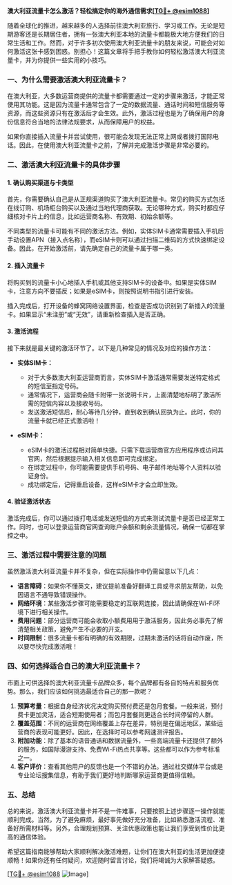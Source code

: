 **澳大利亚流量卡怎么激活？轻松搞定你的海外通信需求[[TG💪+ @esim1088](https://t.me/s/esim1088)]**

随着全球化的推进，越来越多的人选择前往澳大利亚旅行、学习或工作。无论是短期游客还是长期居住者，拥有一张澳大利亚本地的流量卡都能极大地方便我们的日常生活和工作。然而，对于许多初次使用澳大利亚流量卡的朋友来说，可能会对如何激活这张卡感到困惑。别担心！这篇文章将手把手教你如何轻松激活澳大利亚流量卡，并为你提供一些实用的小技巧。

### 一、为什么需要激活澳大利亚流量卡？

在澳大利亚，大多数运营商提供的流量卡都需要通过一定的步骤来激活，才能正常使用其功能。这是因为流量卡通常包含了一定的数据流量、通话时间和短信服务等资源，而这些资源只有在激活后才会生效。此外，激活过程也是为了确保用户的身份信息符合当地的法律法规要求，从而保障用户的权益。

如果你直接插入流量卡并尝试使用，很可能会发现无法正常上网或者拨打国际电话。因此，在使用澳大利亚流量卡之前，了解并完成激活步骤是非常必要的。

### 二、激活澳大利亚流量卡的具体步骤

#### 1. 确认购买渠道与卡类型

首先，你需要确认自己是从正规渠道购买了澳大利亚流量卡。常见的购买方式包括在线订购、机场柜台购买以及通过当地代理商获取。无论哪种方式，购买时都应仔细核对卡片上的信息，比如运营商名称、有效期、初始余额等。

不同类型的流量卡可能有不同的激活方法。例如，实体SIM卡通常需要插入手机后手动设置APN（接入点名称），而eSIM卡则可以通过扫描二维码的方式快速绑定设备。因此，在开始激活前，请先确定自己的流量卡属于哪一类。

#### 2. 插入流量卡

将购买到的流量卡小心地插入手机或其他支持SIM卡的设备中。如果是实体SIM卡，注意方向不要插反；如果是eSIM卡，则按照说明书指引进行安装。

插入完成后，打开设备的蜂窝网络设置界面，检查是否成功识别到了新插入的流量卡。如果显示“未注册”或“无效”，请重新检查插入是否正确。

#### 3. 激活流程

接下来就是最关键的激活环节了。以下是几种常见的情况及对应的操作方法：

- **实体SIM卡：**
  - 对于大多数澳大利亚运营商而言，实体SIM卡激活通常需要发送特定格式的短信至指定号码。
  - 通常情况下，运营商会随卡附带一张说明卡片，上面清楚地标明了激活所需的短信内容以及接收号码。
  - 发送激活短信后，耐心等待几分钟，直到收到确认回执为止。此时，你的流量卡就已经正式激活啦！

- **eSIM卡：**
  - eSIM卡的激活过程相对简单快捷。只需下载运营商官方应用程序或访问其官网，然后根据提示输入相关信息即可完成绑定。
  - 在绑定过程中，你可能需要提供手机号码、电子邮件地址等个人资料以验证身份。
  - 成功绑定后，记得重启设备，这样eSIM卡才会立即生效。

#### 4. 验证激活状态

激活完成后，你可以通过拨打电话或发送短信的方式来测试流量卡是否已经正常工作。同时，也可以登录运营商官网查询账户余额和剩余流量情况，确保一切都在掌控之中。

### 三、激活过程中需要注意的问题

虽然激活澳大利亚流量卡并不复杂，但在实际操作中仍需留意以下几点：

- **语言障碍**：如果你不懂英文，建议提前准备好翻译工具或寻求朋友帮助，以免因语言不通导致错误操作。
- **网络环境**：某些激活步骤可能需要稳定的互联网连接，因此请确保在Wi-Fi环境下进行相关操作。
- **费用问题**：部分运营商可能会收取小额费用用于激活服务，因此务必事先了解清楚相关政策，避免产生不必要的开支。
- **时间限制**：很多流量卡都有明确的有效期限，过期未激活的话将自动作废，所以要尽快完成激活哦！

### 四、如何选择适合自己的澳大利亚流量卡？

市面上可供选择的澳大利亚流量卡品牌众多，每个品牌都有各自的特点和服务优势。那么，我们应该如何挑选最适合自己的那一款呢？

1. **预算考量**：根据自身经济状况决定购买预付费还是包月套餐。一般来说，预付费卡更加灵活，适合短期使用者；而包月套餐则更适合长时间停留的人群。
2. **覆盖范围**：不同的运营商在网络覆盖上存在差异，特别是在偏远地区，某些运营商的表现可能更好。因此，在选择时可以参考网速测评报告。
3. **附加功能**：除了基本的语音通话和数据流量外，一些高端流量卡还提供了额外的服务，如国际漫游支持、免费Wi-Fi热点共享等。这些都可以作为参考标准之一。
4. **客户评价**：查看其他用户的反馈也是一个不错的办法。通过社交媒体平台或是专业论坛搜集信息，有助于我们更好地判断哪家运营商更值得信赖。

### 五、总结

总的来说，激活澳大利亚流量卡并不是一件难事，只要按照上述步骤逐一操作就能顺利完成。当然，为了避免麻烦，最好事先做好充分准备，比如熟悉激活流程、准备好所需材料等。另外，合理规划预算、关注优惠政策也能让我们享受到性价比更高的通信体验。

希望这篇指南能够帮助大家顺利解决激活难题，让你们在澳大利亚的生活更加便捷顺畅！如果你还有任何疑问，欢迎随时留言讨论，我们将竭诚为大家解答疑惑。

[[TG💪+ @esim1088](https://t.me/s/esim1088) ![Image](https://i.postimg.cc/4NQfJmqS/Snipaste-2025-05-13-00-14-12.png)]